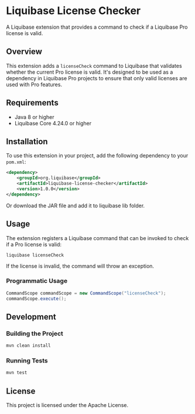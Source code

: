 # Liquibase License Checker

A Liquibase extension that provides a command to check if a Liquibase Pro license is valid.

## Overview

This extension adds a `licenseCheck` command to Liquibase that validates whether the current Pro license is valid. It's designed to be used as a dependency in Liquibase Pro projects to ensure that only valid licenses are used with Pro features.

## Requirements

- Java 8 or higher
- Liquibase Core 4.24.0 or higher

## Installation

To use this extension in your project, add the following dependency to your `pom.xml`:

```xml
<dependency>
    <groupId>org.liquibase</groupId>
    <artifactId>liquibase-license-checker</artifactId>
    <version>1.0.0</version>
</dependency>
```

Or download the JAR file and add it to liquibase lib folder. 

## Usage

The extension registers a Liquibase command that can be invoked to check if a Pro license is valid:

```
liquibase licenseCheck
```

If the license is invalid, the command will throw an exception.

### Programmatic Usage

```java
CommandScope commandScope = new CommandScope("licenseCheck");
commandScope.execute();
```

## Development

### Building the Project

```bash
mvn clean install
```

### Running Tests

```bash
mvn test
```

## License

This project is licensed under the Apache License.
